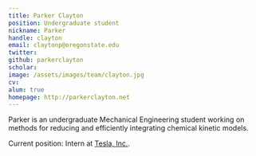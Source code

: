 ```yaml
---
title: Parker Clayton
position: Undergraduate student
nickname: Parker
handle: clayton
email: claytonp@oregonstate.edu
twitter:
github: parkerclayton
scholar:
image: /assets/images/team/clayton.jpg
cv:
alum: true
homepage: http://parkerclayton.net
---
```

Parker is an undergraduate Mechanical Engineering student working on methods for reducing and efficiently integrating chemical kinetic models.

Current position: Intern at [Tesla, Inc.](https://www.tesla.com/).

[Oregon State University]: http://oregonstate.edu/
[School of Mechanical, Industrial, and Manufacturing Engineering]: http://mime.oregonstate.edu
